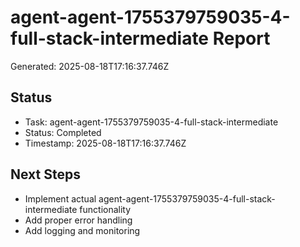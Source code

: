 # agent-agent-1755379759035-4-full-stack-intermediate Report

Generated: 2025-08-18T17:16:37.746Z

## Status
- Task: agent-agent-1755379759035-4-full-stack-intermediate
- Status: Completed
- Timestamp: 2025-08-18T17:16:37.746Z

## Next Steps
- Implement actual agent-agent-1755379759035-4-full-stack-intermediate functionality
- Add proper error handling
- Add logging and monitoring
